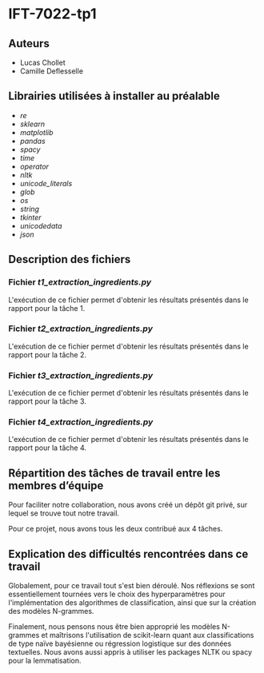 # IFT-7022-tp1

## Auteurs
- Lucas Chollet
- Camille Deflesselle

## Librairies utilisées à installer au préalable

- *re*
- *sklearn*
- *matplotlib*
- *pandas*
- *spacy*
- *time*
- *operator*
- *nltk*
- *unicode_literals*
- *glob*
- *os*
- *string*
- *tkinter*
- *unicodedata*
- *json*


## Description des fichiers

### Fichier *t1_extraction_ingredients.py*

L'exécution de ce fichier permet d'obtenir les résultats présentés dans le rapport pour la tâche 1.


### Fichier *t2_extraction_ingredients.py*

L'exécution de ce fichier permet d'obtenir les résultats présentés dans le rapport pour la tâche 2.


### Fichier *t3_extraction_ingredients.py*

L'exécution de ce fichier permet d'obtenir les résultats présentés dans le rapport pour la tâche 3.


### Fichier *t4_extraction_ingredients.py*

L'exécution de ce fichier permet d'obtenir les résultats présentés dans le rapport pour la tâche 4.


## Répartition des tâches de travail entre les membres d’équipe
Pour faciliter notre collaboration, nous avons créé un dépôt git privé, sur lequel se trouve tout notre travail.

Pour ce projet, nous avons tous les deux contribué aux 4 tâches.

## Explication des difficultés rencontrées dans ce travail

Globalement, pour ce travail tout s'est bien déroulé. Nos réflexions se sont essentiellement tournées vers le choix des hyperparamètres pour l'implémentation des algorithmes de classification, ainsi que sur la création des modèles N-grammes. 

Finalement, nous pensons nous être bien approprié les modèles N-grammes et maîtrisons l'utilisation de scikit-learn quant aux classifications de type naïve bayésienne ou régression logistique sur des données textuelles. Nous avons aussi appris à utiliser les packages NLTK ou spacy pour la lemmatisation.
